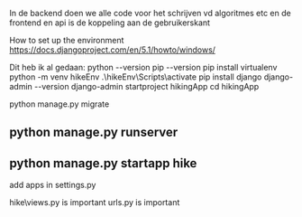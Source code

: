 In de backend doen we alle code voor het schrijven vd algoritmes etc en de frontend en api is de koppeling aan de gebruikerskant

How to set up the environment
https://docs.djangoproject.com/en/5.1/howto/windows/



Dit heb ik al gedaan:
python --version
pip --version
pip install virtualenv
python -m venv hikeEnv
.\hikeEnv\Scripts\activate
pip install django
django-admin --version
django-admin startproject hikingApp
cd hikingApp

python manage.py migrate
## python manage.py runserver   
## python manage.py startapp hike





add apps in settings.py


hike\views.py is important
urls.py is important